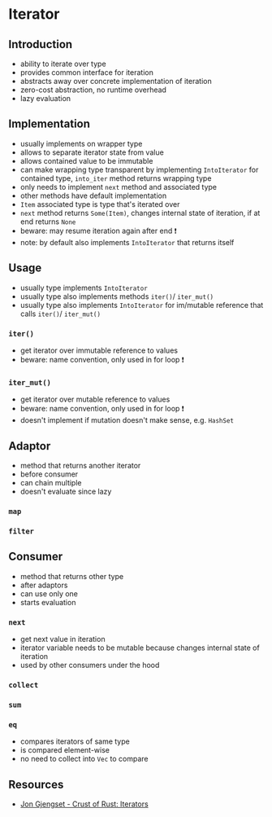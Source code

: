 # Iterator



## Introduction

- ability to iterate over type
- provides common interface for iteration
- abstracts away over concrete implementation of iteration
- zero-cost abstraction, no runtime overhead
- lazy evaluation



## Implementation

- usually implements on wrapper type
- allows to separate iterator state from value
- allows contained value to be immutable
- can make wrapping type transparent by implementing `IntoIterator` for contained type, `into_iter` method returns wrapping type
- only needs to implement `next` method and associated type
- other methods have default implementation
- `Item` associated type is type that's iterated over
- `next` method returns `Some(Item)`, changes internal state of iteration, if at end returns `None`
- beware: may resume iteration again after end ❗️
- note: by default also implements `IntoIterator` that returns itself



## Usage

- usually type implements `IntoIterator`
- usually type also implements methods `iter()`/ `iter_mut()`
- usually type also implements `IntoIterator` for im/mutable reference that calls `iter()`/ `iter_mut()`

### `iter()`

- get iterator over immutable reference to values
- beware: name convention, only used in for loop ❗️

### `iter_mut()`

- get iterator over mutable reference to values
- beware: name convention, only used in for loop ❗️
- doesn't implement if mutation doesn't make sense, e.g. `HashSet`



## Adaptor

- method that returns another iterator
- before consumer
- can chain multiple
- doesn't evaluate since lazy

### `map`

### `filter`



## Consumer

- method that returns other type
- after adaptors
- can use only one
- starts evaluation

### `next`

- get next value in iteration
- iterator variable needs to be mutable because changes internal state of iteration
- used by other consumers under the hood

### `collect`

### `sum`

### `eq`

- compares iterators of same type
- is compared element-wise
- no need to collect into `Vec` to compare



## Resources

- [Jon Gjengset - Crust of Rust: Iterators](https://youtube.com/watch?v=yozQ9C69pNs)
